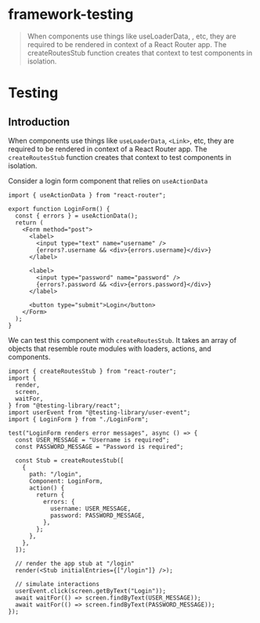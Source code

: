 # framework-testing

> When components use things like useLoaderData, <Link>, etc, they are required to be rendered in context of a React Router app. The createRoutesStub function creates that context to test components in isolation.

# Testing

## Introduction

When components use things like `useLoaderData`, `<Link>`, etc, they are required to be rendered in context of a React Router app. The `createRoutesStub` function creates that context to test components in isolation.

Consider a login form component that relies on `useActionData`

    import { useActionData } from "react-router";

    export function LoginForm() {
      const { errors } = useActionData();
      return (
        <Form method="post">
          <label>
            <input type="text" name="username" />
            {errors?.username && <div>{errors.username}</div>}
          </label>

          <label>
            <input type="password" name="password" />
            {errors?.password && <div>{errors.password}</div>}
          </label>

          <button type="submit">Login</button>
        </Form>
      );
    }

We can test this component with `createRoutesStub`. It takes an array of objects that resemble route modules with loaders, actions, and components.

    import { createRoutesStub } from "react-router";
    import {
      render,
      screen,
      waitFor,
    } from "@testing-library/react";
    import userEvent from "@testing-library/user-event";
    import { LoginForm } from "./LoginForm";

    test("LoginForm renders error messages", async () => {
      const USER_MESSAGE = "Username is required";
      const PASSWORD_MESSAGE = "Password is required";

      const Stub = createRoutesStub([
        {
          path: "/login",
          Component: LoginForm,
          action() {
            return {
              errors: {
                username: USER_MESSAGE,
                password: PASSWORD_MESSAGE,
              },
            };
          },
        },
      ]);

      // render the app stub at "/login"
      render(<Stub initialEntries={["/login"]} />);

      // simulate interactions
      userEvent.click(screen.getByText("Login"));
      await waitFor(() => screen.findByText(USER_MESSAGE));
      await waitFor(() => screen.findByText(PASSWORD_MESSAGE));
    });
